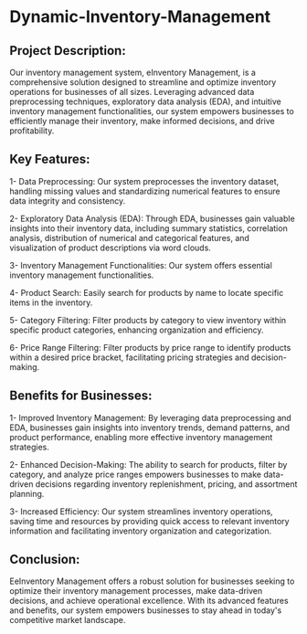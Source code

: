 # Dynamic-Inventory-Management

## Project Description:
Our inventory management system, eInventory Management, is a comprehensive solution designed to streamline and optimize inventory operations for businesses of all sizes. Leveraging advanced data preprocessing techniques, exploratory data analysis (EDA), and intuitive inventory management functionalities, our system empowers businesses to efficiently manage their inventory, make informed decisions, and drive profitability.

## Key Features:

1- Data Preprocessing: 
Our system preprocesses the inventory dataset, handling missing values and standardizing numerical features to ensure data integrity and consistency.

2- Exploratory Data Analysis (EDA): 
Through EDA, businesses gain valuable insights into their inventory data, including summary statistics, correlation analysis, distribution of numerical and categorical features, and visualization of product descriptions via word clouds.

3- Inventory Management Functionalities:
Our system offers essential inventory management functionalities.

4- Product Search: 
Easily search for products by name to locate specific items in the inventory.

5- Category Filtering:
Filter products by category to view inventory within specific product categories, enhancing organization and efficiency.

6- Price Range Filtering:
Filter products by price range to identify products within a desired price bracket, facilitating pricing strategies and decision-making.

## Benefits for Businesses:

1- Improved Inventory Management: 
By leveraging data preprocessing and EDA, businesses gain insights into inventory trends, demand patterns, and product performance, enabling more effective inventory management strategies.

2- Enhanced Decision-Making: 
The ability to search for products, filter by category, and analyze price ranges empowers businesses to make data-driven decisions regarding inventory replenishment, pricing, and assortment planning.

3- Increased Efficiency:
Our system streamlines inventory operations, saving time and resources by providing quick access to relevant inventory information and facilitating inventory organization and categorization.


## Conclusion:
 EeInventory Management offers a robust solution for businesses seeking to optimize their inventory management processes, make data-driven decisions, and achieve operational excellence. With its advanced features and benefits, our system empowers businesses to stay ahead in today's competitive market landscape.
